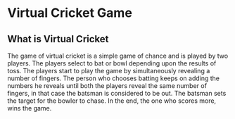 # Virtual Cricket Game

## What is Virtual Cricket
The game of virtual cricket is a simple game of chance and is played by two players. The players select to bat or bowl depending upon the results of toss. The players start to play the game by simultaneously revealing a number of fingers. The person who chooses batting keeps on adding the numbers he reveals until both the players reveal the same number of fingers, in that case the batsman is considered to be out. The batsman sets the target for the bowler to chase. In the end, the one who scores more, wins the game.

## 
